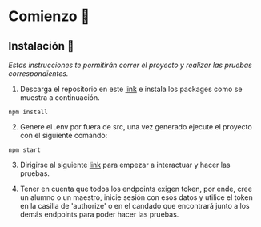 # Comienzo 🚀

## Instalación 🔧

_Estas instrucciones te permitirán correr el proyecto y realizar las pruebas correspondientes._

1. Descarga el repositorio en este [link](https://github.com/jimalaros/node) e instala los packages como se muestra a continuación.

```
npm install
```

2. Genere el .env por fuera de src, una vez generado ejecute el proyecto con el siguiente comando:

```
npm start
```

3. Dirigirse al siguiente [link](http://localhost:4400/api) para empezar a interactuar y hacer las pruebas.

4. Tener en cuenta que todos los endpoints exigen token, por ende, cree un alumno o un maestro, inicie sesión con esos datos y utilice el token en la casilla de 'authorize' o en el candado que encontrará junto a los demás endpoints para poder hacer las pruebas.